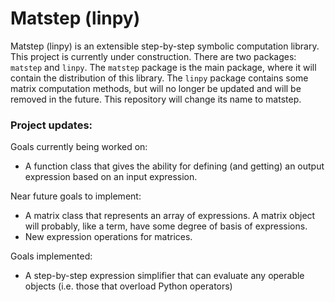 # Matstep (linpy)

Matstep (linpy) is an extensible step-by-step symbolic computation library. This project is currently under construction. There are two packages: `matstep` and `linpy`. The `matstep` package is the main package, where it will contain the distribution of this library. The `linpy` package contains some matrix computation methods, but will no longer be updated and will be removed in the future. This repository will change its name to matstep.

### Project updates:

Goals currently being worked on:

- A function class that gives the ability for defining (and getting) an output expression based on an input expression.

Near future goals to implement:
 - A matrix class that represents an array of expressions. A matrix object will probably, like a term, have some degree of basis of expressions.
 - New expression operations for matrices.

Goals implemented:
- A step-by-step expression simplifier that can evaluate any operable objects (i.e. those that overload Python operators)